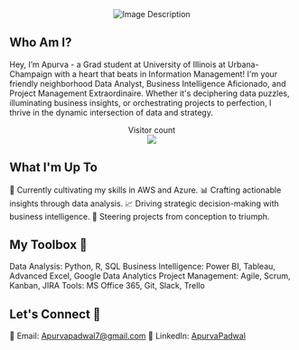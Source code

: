 <center>
    <img src="https://github.com/ApurvaSPadwal/ApurvaPadwal/assets/165360684/c73b2158-88dc-430c-b60d-d6e5e064b188" alt="Image Description">
</center>


## Who Am I?
Hey, I’m Apurva - a Grad student at University of Illinois at Urbana-Champaign with a heart that beats in Information Management! I'm your friendly neighborhood Data Analyst, Business Intelligence Aficionado, and Project Management Extraordinaire. Whether it's deciphering data puzzles, illuminating business insights, or orchestrating projects to perfection, I thrive in the dynamic intersection of data and strategy.

<p align="center"> 
  Visitor count<br>
  <img src="https://profile-counter.glitch.me/ApurvaSPadwal/count.svg" />
</p>

## What I'm Up To
🌱 Currently cultivating my skills in AWS and Azure.
📊 Crafting actionable insights through data analysis.
📈 Driving strategic decision-making with business intelligence.
🚀 Steering projects from conception to triumph.

## My Toolbox 🧰
Data Analysis: Python, R, SQL
Business Intelligence: Power BI, Tableau, Advanced Excel, Google Data Analytics
Project Management: Agile, Scrum, Kanban, JIRA
Tools: MS Office 365, Git, Slack, Trello

## Let's Connect 🤝
📧 Email: Apurvapadwal7@gmail.com
💼 LinkedIn: [ApurvaPadwal](https://www.linkedin.com/in/apurvapadwal/)
